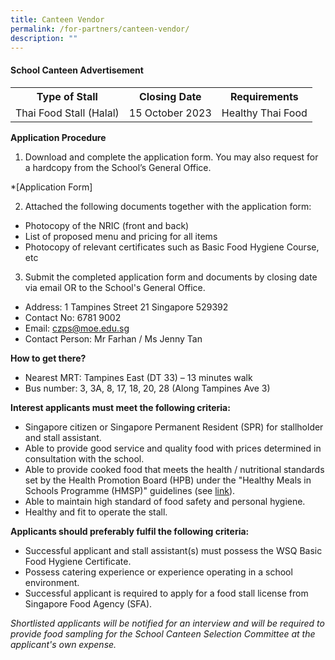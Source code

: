 ```yaml
---
title: Canteen Vendor
permalink: /for-partners/canteen-vendor/
description: ""
---
```

#### School Canteen Advertisement
<table>
<tbody>
<tr><th style="text-align: center;">Type of Stall</th>
<th style="text-align: center;">Closing Date </th>
<th style="text-align: center;">Requirements</th>
</tr>
<tr>
<td style="text-align: center;">Thai Food Stall (Halal)</td>
<td style="text-align: center;">15 October 2023</td>
<td style="text-align: center;">Healthy Thai Food</td></tr></tbody></table>


**Application Procedure**

1. Download and complete the application form. You may also request for a hardcopy from the School’s General Office.

*[Application Form] 

2. Attached the following documents together with the application form:
* Photocopy of the NRIC (front and back)
* List of proposed menu and pricing for all items
* Photocopy of relevant certificates such as Basic Food Hygiene Course, etc

3. Submit the completed application form and documents by closing date via email OR to the School's General Office.
* Address: 1 Tampines Street 21 Singapore 529392
* Contact No: 6781 9002
* Email: czps@moe.edu.sg
* Contact Person: Mr Farhan / Ms Jenny Tan  

**How to get there?**
* Nearest MRT: Tampines East (DT 33) – 13 minutes walk
* Bus number: 3, 3A, 8, 17, 18, 20, 28 (Along Tampines Ave 3)

**Interest applicants must meet the following criteria:**
* Singapore citizen or Singapore Permanent Resident (SPR) for stallholder and stall assistant.
* Able to provide good service and quality food with prices determined in consultation with the school.
* Able to provide cooked food that meets the health / nutritional standards set by the Health Promotion Board (HPB) under the "Healthy Meals in Schools Programme (HMSP)" guidelines (see [link](https://www.hpb.gov.sg/schools/school-programmes/healthy-meals-in-schools-programme)).
* Able to maintain high standard of food safety and personal hygiene.
* Healthy and fit to operate the stall.

**Applicants should preferably fulfil the following criteria:**
* Successful applicant and stall assistant(s) must possess the WSQ Basic Food Hygiene Certificate.
* Possess catering experience or experience operating in a school environment.
* Successful applicant is required to apply for a food stall license from Singapore Food Agency (SFA). 

*Shortlisted applicants will be notified for an interview and will be required to provide food sampling for the School Canteen Selection Committee at the applicant's own expense.*


